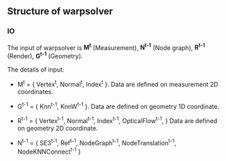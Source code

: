 ## Structure of warpsolver

### IO

The input of warpsolver is **M<sup>t</sup>** (Measurement), **N<sup>t-1</sup>** (Node graph), **R<sup>t-1</sup>** (Render), **G<sup>t-1</sup>** (Geometry).

The details of input:

- M<sup>t</sup> = { Vertex<sup>t</sup>, Normal<sup>t</sup>, Index<sup>t</sup> }. Data are defined on measurement 2D coordinates.

- G<sup>t-1</sup> = { Knn<sup>t-1</sup>, KnnW<sup>t-1</sup> }. Data are defined on geometry 1D coordinate.

- R<sup>t-1</sup> = { Vertex<sup>t-1</sup>, Normal<sup>t-1</sup>, Index<sup>t-1</sup>, OpticalFlow<sup>t-1</sup>, } Data are defined on geometry 2D coordinate.

- N<sup>t-1</sup> = { SE3<sup>t-1</sup>, Ref<sup>t-1</sup>, NodeGraph<sup>t-1</sup>, NodeTranslation<sup>t-1</sup>, NodeKNNConnect<sup>t-1</sup> }
